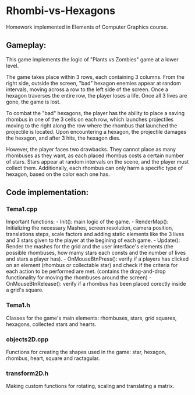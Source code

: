 # Rhombi-vs-Hexagons
  Homework implemented in Elements of Computer Graphics course.
  
## Gameplay:

  This game implements the logic of "Plants vs Zombies" game at a lower level.

  The game takes place within 3 rows, each containing 3 columns. From the right side, outside the screen, "bad" hexagon enemies appear at random intervals, moving across a row to the left side of the screen. Once a hexagon traverses the entire row, the player loses a life. Once all 3 lives are gone, the game is lost.

  To combat the "bad" hexagons, the player has the ability to place a saving rhombus in one of the 3 cells on each row, which launches projectiles moving to the right along the row where the rhombus that launched the projectile is located. Upon encountering a hexagon, the projectile damages the hexagon, and after 3 hits, the hexagon dies.

  However, the player faces two drawbacks. They cannot place as many rhombuses as they want, as each placed rhombus costs a certain number of stars. Stars appear at random intervals on the scene, and the player must collect them. Additionally, each rhombus can only harm a specific type of hexagon, based on the color each one has.

## Code implementation:

### Tema1.cpp
  Important functions:
    - Init(): main logic of the game. 
    - RenderMap(): Initializing the necessary Mashes, screen resolution, camera position, translations steps, scale factors and adding static elements like the 3 lives and 3 stars given to the player at the begining of each game.
    - Update(): Render the mashes for the grid and the user interface's elements (the possible rhombuses, how mamy stars each consts and the number of lives and stars a player has).
    - OnMouseBtnPress(): verify if a players has clicked on an element (rhombus or collectable star) and check if the criteria for each action to be performed are met. (contains the drag-and-drop functionality for moving the rhombuses around the screen) 
    - OnMouseBtnRelease(): verify if a rhombus has been placed corectly inside a grid's square.
  
### Tema1.h
  Classes for the game's main elements: rhombuses, stars, grid squares, hexagons, collected stars and hearts.

### objects2D.cpp 
  Functions for creating the shapes used in the game: star, hexagon, rhombus, heart, square and ractagular.

### transform2D.h
  Making custom functions for rotating, scaling and translating a matrix.
